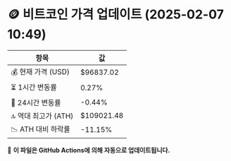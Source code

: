 # 🪙 비트코인 가격 업데이트 (2025-02-07 10:49)

| 항목                | 값 |
|--------------------|----------------|
| 💰 현재 가격 (USD) | $96837.02 |
| ⏳ 1시간 변동률    | 0.27% |
| 📆 24시간 변동률   | -0.44% |
| 🔝 역대 최고가 (ATH) | $109021.48 |
| 📉 ATH 대비 하락률 | -11.15% |

🔄 **이 파일은 GitHub Actions에 의해 자동으로 업데이트됩니다.**
